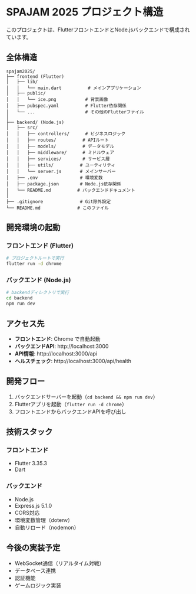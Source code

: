 # SPAJAM 2025 プロジェクト構造

このプロジェクトは、FlutterフロントエンドとNode.jsバックエンドで構成されています。

## 全体構造

```
spajam2025/
├── frontend (Flutter)
│   ├── lib/
│   │   └── main.dart          # メインアプリケーション
│   ├── public/
│   │   └── ice.png           # 背景画像
│   ├── pubspec.yaml          # Flutter依存関係
│   └── ...                   # その他のFlutterファイル
│
├── backend/ (Node.js)
│   ├── src/
│   │   ├── controllers/      # ビジネスロジック
│   │   ├── routes/          # APIルート
│   │   ├── models/          # データモデル
│   │   ├── middleware/      # ミドルウェア
│   │   ├── services/        # サービス層
│   │   ├── utils/          # ユーティリティ
│   │   └── server.js       # メインサーバー
│   ├── .env                # 環境変数
│   ├── package.json        # Node.js依存関係
│   └── README.md          # バックエンドドキュメント
│
├── .gitignore              # Git除外設定
└── README.md              # このファイル
```

## 開発環境の起動

### フロントエンド (Flutter)

```bash
# プロジェクトルートで実行
flutter run -d chrome
```

### バックエンド (Node.js)

```bash
# backendディレクトリで実行
cd backend
npm run dev
```

## アクセス先

- **フロントエンド**: Chrome で自動起動
- **バックエンドAPI**: http://localhost:3000
- **API情報**: http://localhost:3000/api
- **ヘルスチェック**: http://localhost:3000/api/health

## 開発フロー

1. バックエンドサーバーを起動（`cd backend && npm run dev`）
2. Flutterアプリを起動（`flutter run -d chrome`）
3. フロントエンドからバックエンドAPIを呼び出し

## 技術スタック

### フロントエンド
- Flutter 3.35.3
- Dart

### バックエンド
- Node.js
- Express.js 5.1.0
- CORS対応
- 環境変数管理（dotenv）
- 自動リロード（nodemon）

## 今後の実装予定

- WebSocket通信（リアルタイム対戦）
- データベース連携
- 認証機能
- ゲームロジック実装